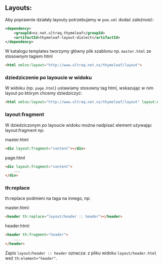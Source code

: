 ## Layouts:

Aby poprawnie działały layouty potrzebujemy w `pom.xml` dodać zależność:

```xml
<dependency>
	<groupId>nz.net.ultraq.thymeleaf</groupId>
	<artifactId>thymeleaf-layout-dialect</artifactId>
</dependency>
```

W katalogu templates tworzymy główny plik szablonu np. `master.html` ze stosownym tagiem html
```html
<html xmlns:layout="http://www.ultraq.net.nz/thymeleaf/layout">
```

### dziedziczenie po layoucie w widoku

W widoku (np. `page.html`) ustawiamy stosowny tag html, wskazując w nim layout po którym chcemy dziedziczyć:

```html
<html xmlns:layout="http://www.ultraq.net.nz/thymeleaf/layout" layout:decorate="~{layout/master.html}">
```

### layout:fragment

W dziedziczonym po layoucie widoku można nadpisać element używając layout:fragment np:

master.html
```html
<div layout:fragment="content"></div>
```

page.html
```html
<div layout:fragment="content">
    ...
</div>
```


### th:replace
th:replace podmieni na taga na innego, np:

master.html:
```html
<header th:replace="layout/header :: header"></header>
```

header.html:
```html
<header th:fragment="header">
    ...
</header>
```

Zapis `layout/header :: header` oznacza: z pliku widoku `layout/header.html` weź `th:element="header"`.